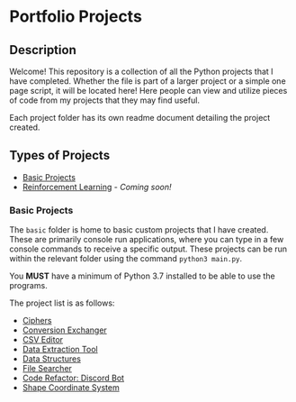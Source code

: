 # Portfolio Projects

## Description

Welcome! This repository is a collection of all the Python projects that I have completed. Whether the file is part of a larger project or a simple one page script, it will be located here! Here people can view and utilize pieces of code from my projects that they may find useful.

Each project folder has its own readme document detailing the project created.

## Types of Projects

- [Basic Projects](#basic-projects)
- [Reinforcement Learning](#reinforcement-learning) - _Coming soon!_

### Basic Projects

The `basic` folder is home to basic custom projects that I have created. These are primarily console run applications, where you can type in a few console commands to receive a specific output. These projects can be run within the relevant folder using the command `python3 main.py`.

You **MUST** have a minimum of Python 3.7 installed to be able to use the programs.

The project list is as follows:

- [Ciphers](https://github.com/Achronus/Portfolio/tree/master/basic/ciphers)
- [Conversion Exchanger](https://github.com/Achronus/Portfolio/tree/master/basic/conversion_exchanger)
- [CSV Editor](https://github.com/Achronus/Portfolio/tree/master/basic/csv_editor)
- [Data Extraction Tool](https://github.com/Achronus/Portfolio/tree/master/basic/data_extraction_tool)
- [Data Structures](https://github.com/Achronus/Portfolio/tree/master/basic/data_structures)
- [File Searcher](https://github.com/Achronus/Portfolio/tree/master/basic/file_searcher)
- [Code Refactor: Discord Bot](https://github.com/Achronus/Portfolio/tree/master/basic/refactor_discord_bot)
- [Shape Coordinate System](https://github.com/Achronus/Portfolio/tree/master/basic/shape_coordinate_system)
